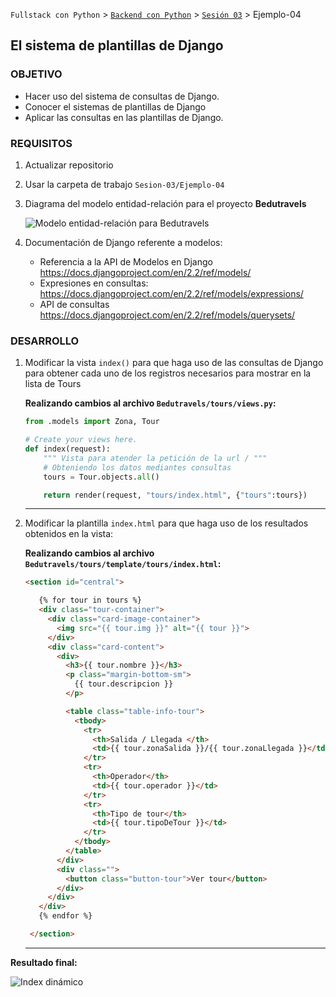 `Fullstack con Python` > [`Backend con Python`](../../Readme.md) > [`Sesión 03`](../Readme.md) > Ejemplo-04
## El sistema de plantillas de Django

### OBJETIVO
- Hacer uso del sistema de consultas de Django.
- Conocer el sistemas de plantillas de Django
- Aplicar las consultas en las plantillas de Django.

### REQUISITOS
1. Actualizar repositorio
1. Usar la carpeta de trabajo `Sesion-03/Ejemplo-04`
1. Diagrama del modelo entidad-relación para el proyecto __Bedutravels__

   ![Modelo entidad-relación para Bedutravels](assets/bedutravels-modelo-er.png)

1. Documentación de Django referente a modelos:
   - Referencia a la API de Modelos en Django https://docs.djangoproject.com/en/2.2/ref/models/
   - Expresiones en consultas: https://docs.djangoproject.com/en/2.2/ref/models/expressions/
   - API de consultas https://docs.djangoproject.com/en/2.2/ref/models/querysets/

### DESARROLLO
1. Modificar la vista `index()` para que haga uso de las consultas de Django para obtener cada uno de los registros necesarios para mostrar en la lista de Tours

   __Realizando cambios al archivo `Bedutravels/tours/views.py`:__
   ```python
   from .models import Zona, Tour

   # Create your views here.
   def index(request):
       """ Vista para atender la petición de la url / """
       # Obteniendo los datos mediantes consultas
       tours = Tour.objects.all()

       return render(request, "tours/index.html", {"tours":tours})
   ```
   ***

1. Modificar la plantilla `index.html` para que haga uso de los resultados obtenidos en la vista:

   __Realizando cambios al archivo `Bedutravels/tours/template/tours/index.html`:__
   ```html
   <section id="central">

      {% for tour in tours %}
      <div class="tour-container">
        <div class="card-image-container">
          <img src="{{ tour.img }}" alt="{{ tour }}">
        </div>
        <div class="card-content">
          <div>
            <h3>{{ tour.nombre }}</h3>
            <p class="margin-bottom-sm">
              {{ tour.descripcion }}
            </p>

            <table class="table-info-tour">
              <tbody>
                <tr>
                  <th>Salida / Llegada </th>
                  <td>{{ tour.zonaSalida }}/{{ tour.zonaLlegada }}</td>
                </tr>
                <tr>
                  <th>Operador</th>
                  <td>{{ tour.operador }}</td>
                </tr>
                <tr>
                  <th>Tipo de tour</th>
                  <td>{{ tour.tipoDeTour }}</td>
                </tr>
              </tbody>
            </table>
          </div>
          <div class="">
            <button class="button-tour">Ver tour</button>
          </div>
        </div>
      </div>
      {% endfor %}

    </section>
   ```
   ***

__Resultado final:__

![Index dinámico](assets/index-01.png)
